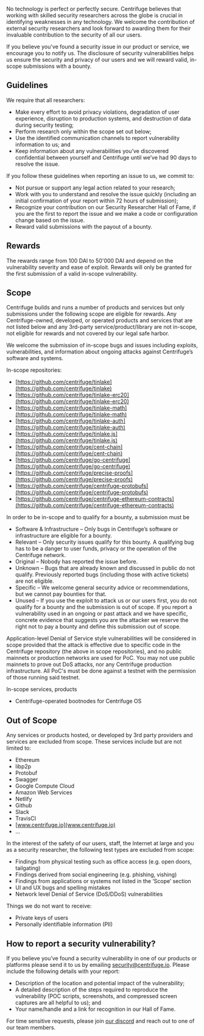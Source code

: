 No technology is perfect or perfectly secure. Centrifuge believes that working with skilled security researchers across the globe is crucial in identifying weaknesses in any technology. We welcome the contribution of external security researchers and look forward to awarding them for their invaluable contribution to the security of all our users.

If you believe you've found a security issue in our product or service, we encourage you to notify us. The disclosure of security vulnerabilities helps us ensure the security and privacy of our users and we will reward valid, in-scope submissions with a bounty.

## Guidelines

We require that all researchers:

- Make every effort to avoid privacy violations, degradation of user experience, disruption to production systems, and destruction of data during security testing;
- Perform research only within the scope set out below;
- Use the identified communication channels to report vulnerability information to us; and
- Keep information about any vulnerabilities you’ve discovered confidential between yourself and Centrifuge until we’ve had 90 days to resolve the issue.

If you follow these guidelines when reporting an issue to us, we commit to:

- Not pursue or support any legal action related to your research;
- Work with you to understand and resolve the issue quickly (including an initial confirmation of your report within 72 hours of submission);
- Recognize your contribution on our Security Researcher Hall of Fame, if you are the first to report the issue and we make a code or configuration change based on the issue.
- Reward valid submissions with the payout of a bounty.

## Rewards

The rewards range from 100 DAI to 50'000 DAI and depend on the vulnerability severity and ease of exploit. Rewards will only be granted for the first submission of a valid in-scope vulnerability.

## Scope

Centrifuge builds and runs a number of products and services but only submissions under the following scope are eligible for rewards. Any Centrifuge-owned, developed, or operated products and services that are not listed below and any 3rd-party service/product/library are not in-scope, not eligible for rewards and not covered by our legal safe harbor.

We welcome the submission of in-scope bugs and issues including exploits, vulnerabilities, and information about ongoing attacks against Centrifuge’s software and systems.

In-scope repositories:

- [https://github.com/centrifuge/tinlake](https://github.com/centrifuge/tinlake)
- [https://github.com/centrifuge/tinlake-erc20](https://github.com/centrifuge/tinlake-erc20)
- [https://github.com/centrifuge/tinlake-math](https://github.com/centrifuge/tinlake-math)
- [https://github.com/centrifuge/tinlake-auth](https://github.com/centrifuge/tinlake-auth)
- [https://github.com/centrifuge/tinlake.js](https://github.com/centrifuge/tinlake.js)
- [https://github.com/centrifuge/cent-chain](https://github.com/centrifuge/cent-chain)
- [https://github.com/centrifuge/go-centrifuge](https://github.com/centrifuge/go-centrifuge)
- [https://github.com/centrifuge/precise-proofs](https://github.com/centrifuge/precise-proofs)
- [https://github.com/centrifuge/centrifuge-protobufs](https://github.com/centrifuge/centrifuge-protobufs)
- [https://github.com/centrifuge/centrifuge-ethereum-contracts](https://github.com/centrifuge/centrifuge-ethereum-contracts)

In order to be in-scope and to qualify for a bounty, a submission must be

- Software & Infrastructure – Only bugs in Centrifuge’s software or infrastructure are eligible for a bounty.
- Relevant – Only security issues qualify for this bounty. A qualifying bug has to be a danger to user funds, privacy or the operation of the Centrifuge network.
- Original – Nobody has reported the issue before.
- Unknown – Bugs that are already known and discussed in public do not qualify. Previously reported bugs (including those with active tickets) are not eligible.
- Specific – We welcome general security advice or recommendations, but we cannot pay bounties for that.
- Unused – If you use the exploit to attack us or our users first, you do not qualify for a bounty and the submission is out of scope. If you report a vulnerability used in an ongoing or past attack and we have specific, concrete evidence that suggests you are the attacker we reserve the right not to pay a bounty and define this submission out of scope.

Application-level Denial of Service style vulnerabilities will be considered in scope provided that the attack is effective due to specific code in the Centrifuge repository (the above in scope repositories), and no public mainnets or production networks are used for PoC. You may not use public mainnets to prove out DoS attacks, nor any Centrifuge production infrastructure. All PoC's must be done against a testnet with the permission of those running said testnet.

In-scope services, products

- Centrifuge-operated bootnodes for Centrifuge OS

## Out of Scope

Any services or products hosted, or developed by 3rd party providers and services are excluded from scope. These services include but are not limited to:

- Ethereum
- libp2p
- Protobuf
- Swagger
- Google Compute Cloud
- Amazon Web Services
- Netlify
- Github
- Slack
- TravisCI
- [www.centrifuge.io](www.centrifuge.io)
- ...

In the interest of the safety of our users, staff, the Internet at large and you as a security researcher, the following test types are excluded from scope:

- Findings from physical testing such as office access (e.g. open doors, tailgating)
- Findings derived from social engineering (e.g. phishing, vishing)
- Findings from applications or systems not listed in the ‘Scope’ section
- UI and UX bugs and spelling mistakes
- Network level Denial of Service (DoS/DDoS) vulnerabilities

Things we do not want to receive:

- Private keys of users
- Personally identifiable information (PII)

## How to report a security vulnerability?

If you believe you’ve found a security vulnerability in one of our products or platforms please send it to us by emailing [security@centrifuge.io](mailto:security@centrifuge.io). Please include the following details with your report:

- Description of the location and potential impact of the vulnerability;
- A detailed description of the steps required to reproduce the vulnerability (POC scripts, screenshots, and compressed screen captures are all helpful to us); and
- Your name/handle and a link for recognition in our Hall of Fame.

For time sensitive requests, please join [our discord](https://discord.gg/yEzyUq5gxF) and reach out to one of our team members.
